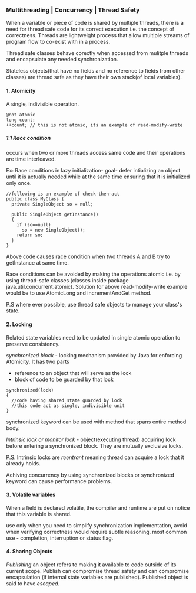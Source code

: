 
### Multithreading | Concurrency | Thread Safety
When a variable or piece of code is shared by multiple threads, there is a need for thread safe code for its correct execution i.e. the concept of correctness. Threads are lightweight process that allow multiple streams of program flow to co-exist with in a process.

Thread safe classes behave corectly when accessed from mulitple threads and encapsulate any needed synchronization.

Stateless objects(that have no fields and no reference to fields from other classes) are thread safe as they have their own stack(of local variables).

#### **1. Atomicity**
A single, indivisible operation.

```
@not atomic
long count;
++count; // this is not atomic, its an example of read-modify-write
```

##### **1.1 Race condition**
occurs when two or more threads access same code and their operations are time interleaved.

Ex:
Race conditions in lazy initialization-
goal- defer intializing an object until it is actually needed while at the same time ensuring that it is initialized only once.
```
//following is an example of check-then-act
public class MyClass {
  private SingleObject so = null;
  
  public SingleObject getInstance()
  {
    if (so==null)
      so = new SingleObject();
    return so;
  }
}
```
Above code causes race condition when two threads A and B try to getInstance at same time.

Race conditions can be avoided by making the operations atomic i.e. by using thread-safe classes (classes inside package java.util.concurrent.atomic). Solution for above read-modify-write example would be to use AtomicLong and incrementAndGet method.

P.S where ever possible, use thread safe objects to manage your class's state.

#### **2. Locking**
Related state variables need to be updated in single atomic operation to preserve consistency.

*synchronized block* - locking mechanism provided by Java for enforcing Atomicity. It has two parts
* reference to an object that will serve as the lock
* block of code to be guarded by that lock

```
synchronized(lock)
{
  //code having shared state guarded by lock
  //this code act as single, indivisible unit
}
```

synchronized keyword can be used with method that spans entire method body.

*Intrinsic lock or monitor lock* - object(executing thread) acquiring lock before entering a synchronized block. They are mutually exclusive locks.

P.S. Intrinsic locks are *reentrant* meaning thread can acquire a lock that it already holds.

Achiving concurrency by using synchronized blocks or synchronized keyword can cause performance problems.

#### **3. Volatile variables**
When a field is declared volatile, the compiler and runtime are put on notice that this variable is shared.

use only when you need to simplify synchronization implementation, avoid when verifying correctness would require subtle reasoning. most common use - completion, interruption or status flag.

#### **4. Sharing Objects**
*Publishing* an object refers to making it available to code outside of its current scope. Publish can compromise thread safety and can compromise encapsulation (if internal state variables are published). Published object is said to have *escaped*.
